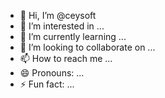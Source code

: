 - 👋 Hi, I’m @ceysoft
- 👀 I’m interested in ...
- 🌱 I’m currently learning ...
- 💞️ I’m looking to collaborate on ...
- 📫 How to reach me ...
- 😄 Pronouns: ...
- ⚡ Fun fact: ...

<!---
ceysoft/ceysoft is a ✨ special ✨ repository because its `README.md` (this file) appears on your GitHub profile.
You can click the Preview link to take a look at your changes.
--->
